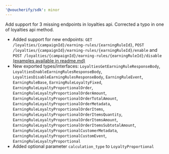 ```yaml
---
'@voucherify/sdk': minor
---
```


Add support for 3 missing endpoints in loyalties api. Corrected a typo in one of loyalties api method.
- Added support for new endpoints: `GET /loyalties/{campaignId}/earning-rules/{earningRuleId}`, `POST /loyalties/{campaignId}/earning-rules/{earningRuleId}/enable` and `POST /loyalties/{campaignId}/earning-rules/{earningRuleId}/disable` [(examples available in readme.md)](..%2F..%2Fpackages%2Fsdk%2FREADME.md)
- New exported types/interfaces: `LoyaltiesGetEarningRuleResponseBody`, `LoyaltiesEnableEarningRulesResponseBody`, `LoyaltiesDisableEarningRulesResponseBody`, `EarningRuleEvent`, `EarningRuleBase`, `EarningRuleLoyaltyFixed`, `EarningRuleLoyaltyProportionalOrder`, `EarningRuleLoyaltyProportionalOrderAmount`, `EarningRuleLoyaltyProportionalOrderTotalAmount`, `EarningRuleLoyaltyProportionalOrderMetadata`, `EarningRuleLoyaltyProportionalOrderItems`, `EarningRuleLoyaltyProportionalOrderItemsQuantity`, `EarningRuleLoyaltyProportionalOrderItemsAmount`, `EarningRuleLoyaltyProportionalOrderItemsSubtotalAmount`, `EarningRuleLoyaltyProportionalCustomerMetadata`, `EarningRuleLoyaltyProportionalCustomEvent`, `EarningRuleLoyaltyProportional`
- Added optional parameter `calculation_type` to `LoyaltyProportional`
